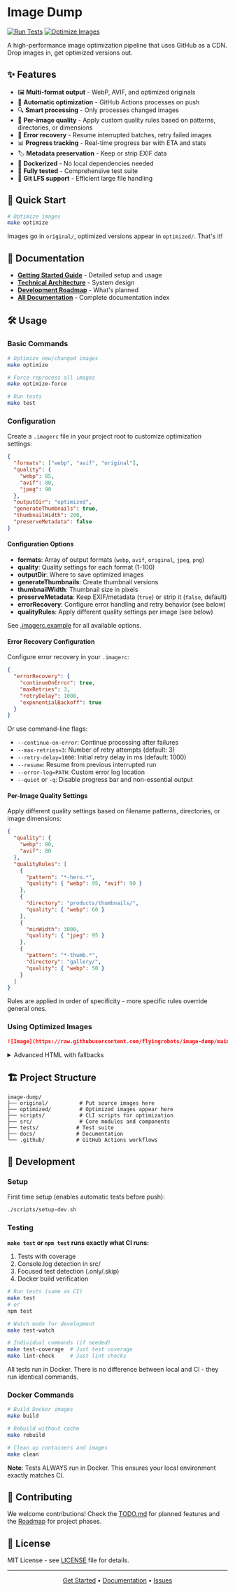 # Image Dump

[![Run Tests](https://github.com/flyingrobots/image-dump/actions/workflows/test.yml/badge.svg)](https://github.com/flyingrobots/image-dump/actions/workflows/test.yml)
[![Optimize Images](https://github.com/flyingrobots/image-dump/actions/workflows/optimize-images.yml/badge.svg)](https://github.com/flyingrobots/image-dump/actions/workflows/optimize-images.yml)

A high-performance image optimization pipeline that uses GitHub as a CDN. Drop images in, get optimized versions out.

## ✨ Features

- 🖼️ **Multi-format output** - WebP, AVIF, and optimized originals
- 🚀 **Automatic optimization** - GitHub Actions processes on push
- 🔍 **Smart processing** - Only processes changed images
- 🎯 **Per-image quality** - Apply custom quality rules based on patterns, directories, or dimensions
- 🔄 **Error recovery** - Resume interrupted batches, retry failed images
- 📊 **Progress tracking** - Real-time progress bar with ETA and stats
- 🏷️ **Metadata preservation** - Keep or strip EXIF data
- 🐳 **Dockerized** - No local dependencies needed
- 🧪 **Fully tested** - Comprehensive test suite
- 🔐 **Git LFS support** - Efficient large file handling

## 🚀 Quick Start

```bash
# Optimize images
make optimize
```

Images go in `original/`, optimized versions appear in `optimized/`. That's it!

## 📖 Documentation

- **[Getting Started Guide](docs/guides/getting-started.md)** - Detailed setup and usage
- **[Technical Architecture](docs/architecture/technical-architecture.md)** - System design
- **[Development Roadmap](docs/ROADMAP.md)** - What's planned
- **[All Documentation](docs/)** - Complete documentation index

## 🛠️ Usage

### Basic Commands

```bash
# Optimize new/changed images
make optimize

# Force reprocess all images
make optimize-force

# Run tests
make test
```

### Configuration

Create a `.imagerc` file in your project root to customize optimization settings:

```json
{
  "formats": ["webp", "avif", "original"],
  "quality": {
    "webp": 85,
    "avif": 80,
    "jpeg": 90
  },
  "outputDir": "optimized",
  "generateThumbnails": true,
  "thumbnailWidth": 200,
  "preserveMetadata": false
}
```

#### Configuration Options

- **formats**: Array of output formats (`webp`, `avif`, `original`, `jpeg`, `png`)
- **quality**: Quality settings for each format (1-100)
- **outputDir**: Where to save optimized images
- **generateThumbnails**: Create thumbnail versions
- **thumbnailWidth**: Thumbnail size in pixels
- **preserveMetadata**: Keep EXIF/metadata (`true`) or strip it (`false`, default)
- **errorRecovery**: Configure error handling and retry behavior (see below)
- **qualityRules**: Apply different quality settings per image (see below)

See [.imagerc.example](.imagerc.example) for all available options.

#### Error Recovery Configuration

Configure error recovery in your `.imagerc`:

```json
{
  "errorRecovery": {
    "continueOnError": true,
    "maxRetries": 3,
    "retryDelay": 1000,
    "exponentialBackoff": true
  }
}
```

Or use command-line flags:
- `--continue-on-error`: Continue processing after failures
- `--max-retries=3`: Number of retry attempts (default: 3)
- `--retry-delay=1000`: Initial retry delay in ms (default: 1000)
- `--resume`: Resume from previous interrupted run
- `--error-log=PATH`: Custom error log location
- `--quiet` or `-q`: Disable progress bar and non-essential output

#### Per-Image Quality Settings

Apply different quality settings based on filename patterns, directories, or image dimensions:

```json
{
  "quality": {
    "webp": 80,
    "avif": 80
  },
  "qualityRules": [
    {
      "pattern": "*-hero.*",
      "quality": { "webp": 95, "avif": 90 }
    },
    {
      "directory": "products/thumbnails/",
      "quality": { "webp": 60 }
    },
    {
      "minWidth": 3000,
      "quality": { "jpeg": 95 }
    },
    {
      "pattern": "*-thumb.*",
      "directory": "gallery/",
      "quality": { "webp": 50 }
    }
  ]
}
```

Rules are applied in order of specificity - more specific rules override general ones.

### Using Optimized Images

```markdown
![Image](https://raw.githubusercontent.com/flyingrobots/image-dump/main/optimized/image.webp)
```

<details>
<summary>Advanced HTML with fallbacks</summary>

```html
<picture>
  <source srcset=".../image.avif" type="image/avif">
  <source srcset=".../image.webp" type="image/webp">
  <img src=".../image.jpg" alt="Description">
</picture>
```

</details>

## 🏗️ Project Structure

```
image-dump/
├── original/          # Put source images here
├── optimized/         # Optimized images appear here
├── scripts/           # CLI scripts for optimization
├── src/               # Core modules and components
├── tests/            # Test suite
├── docs/             # Documentation
└── .github/          # GitHub Actions workflows
```

## 🧪 Development

### Setup

First time setup (enables automatic tests before push):
```bash
./scripts/setup-dev.sh
```

### Testing

**`make test` or `npm test` runs exactly what CI runs:**
1. Tests with coverage
2. Console.log detection in src/
3. Focused test detection (.only/.skip)
4. Docker build verification

```bash
# Run tests (same as CI)
make test
# or
npm test

# Watch mode for development
make test-watch

# Individual commands (if needed)
make test-coverage  # Just test coverage
make lint-check     # Just lint checks
```

All tests run in Docker. There is no difference between local and CI - they run identical commands.

### Docker Commands

```bash
# Build Docker images
make build

# Rebuild without cache
make rebuild

# Clean up containers and images
make clean
```

**Note**: Tests ALWAYS run in Docker. This ensures your local environment exactly matches CI.

## 🤝 Contributing

We welcome contributions! Check the [TODO.md](TODO.md) for planned features and the [Roadmap](docs/ROADMAP.md) for project phases.

## 📄 License

MIT License - see [LICENSE](LICENSE) file for details.

---

<p align="center">
  <a href="docs/guides/getting-started.md">Get Started</a> •
  <a href="docs/">Documentation</a> •
  <a href="https://github.com/flyingrobots/image-dump/issues">Issues</a>
</p>